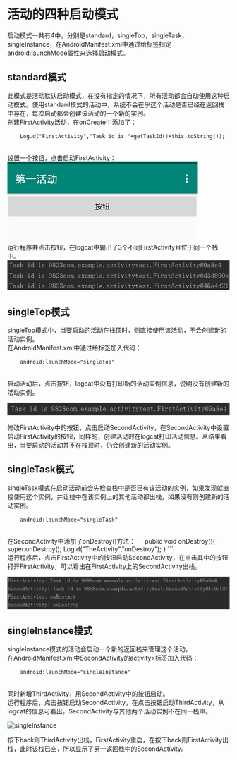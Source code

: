# 活动的四种启动模式
启动模式一共有4中，分别是standard，singleTop，singleTask，singleInstance，在AndroidManifest.xml中通过给<activity>标签指定android:launchMode属性来选择启动模式。<br/>

## standard模式
此模式是活动默认启动模式，在没有指定的情况下，所有活动都会自动使用这种启动模式。使用standard模式的活动中，系统不会在乎这个活动是否已经在返回栈中存在，每次启动都会创建该活动的一个新的实例。<br/>
创建FirstActivity活动，在onCreate中添加了：<br/>
```
	Log.d("FirstActivity","Task id is "+getTaskId()+this.toString());
```
<br/>设置一个按钮，点击启动FirstActivity：<br/>
![FirstActivity界面](/ActivityTest/img/FA活动界面.png)
<br/>
运行程序并点击按钮，在logcat中输出了3个不同FirstActivity且位于同一个栈中。<br/>
![standard模式logcat](/ActivityTest/img/standard.png)

## singleTop模式
singleTop模式中，当要启动的活动在栈顶时，则直接使用该活动，不会创建新的活动实例。<br/>
在AndroidManifest.xml中通过给<activity>标签加入代码：
<br/>
```
	android:launchMode="singleTop"
```
<br/>
启动活动后，点击按钮，logcat中没有打印新的活动实例信息，说明没有创建新的活动实例。<br/>

![singleTop_1](/ActivityTest/img/singleTop_1.png)
<br/>

修改FirstActivity中的按钮，点击启动SecondActivity，在SecondActivity中设置启动FirstActivity的按钮，同样的，创建活动时在logcat打印活动信息。从结果看出，当要启动的活动并不在栈顶时，仍会创建新的活动实例。
<br/>

## singleTask模式
singleTask模式在启动活动前会先检查栈中是否已有该活动的实例，如果发现就直接使用这个实例，并让栈中在该实例上的其他活动都出栈，如果没有则创建新的活动实例。<br/>
```
	android:launchMode="singleTask"
```
<br/>
在SecondActivity中添加了onDestroy()方法：
```
	public void onDestroy(){
	        super.onDestroy();
	        Log.d("TheActivity","onDestroy");
	    }
```
<br/>
运行程序后，点击FirstActivity中的按钮启动SecondActivity，在点击其中的按钮打开FirstActivity，可以看出在FirstActivity上的SecondActivity出栈。<br/>

![singleTask](/ActivityTest/img/singleTask.png)

## singleInstance模式
singleInstance模式的活动会启动一个新的返回栈来管理这个活动。<br/>
在AndroidManifest.xml中SecondActivity的activity>标签加入代码：<br/>
```
	android:launchMode="singleInstance"
```
<br/>
同时新增ThirdActivity，用SecondActivity中的按钮启动。<br/>
运行程序后，点击按钮启动SecondActivity，在点击按钮启动ThirdActivity，从logcat的信息可看出，SecondActivity与其他两个活动实例不在同一栈中。<br/>

![singleInstance](/AvtivityTest/img/singleInstance.png)
<br/>

按下back则ThirdActivity出栈，FirstActivity重启，在按下back则FirstActivity出栈，此时该栈已空，所以显示了另一返回栈中的SecondActivity。<br/>
